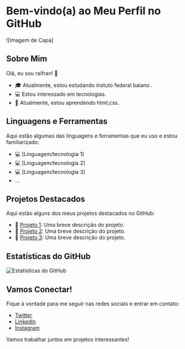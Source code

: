# Bem-vindo(a) ao Meu Perfil no GitHub

![Imagem de Capa]

## Sobre Mim

Olá, eu sou raifran! 👋

- 🎓 Atualmente, estou estudando instuto federal baiano .
- 💻 Estou interessado em tecnologias.
- 🌱 Atualmente, estou aprendendo html,css.


## Linguagens e Ferramentas

Aqui estão algumas das linguagens e ferramentas que eu uso e estou familiarizado:

- 💻 [Linguagem/tecnologia 1]
- 💻 [Linguagem/tecnologia 2]
- 💻 [Linguagem/tecnologia 3]
- ...

## Projetos Destacados

Aqui estão alguns dos meus projetos destacados no GitHub:

- 🚀 [Projeto 1](link-para-o-projeto-1): Uma breve descrição do projeto.
- 🚀 [Projeto 2](link-para-o-projeto-2): Uma breve descrição do projeto.
- 🚀 [Projeto 3](link-para-o-projeto-3): Uma breve descrição do projeto.

## Estatísticas do GitHub

![Estatísticas do GitHub](https://github-readme-stats.vercel.app/api?username=seu-username&show_icons=true&theme=radical)

## Vamos Conectar!

Fique à vontade para me seguir nas redes sociais e entrar em contato:

- [Twitter](link-para-seu-twitter)
- [LinkedIn](link-para-seu-linkedin)
- [Instagram](link-para-seu-instagram)

Vamos trabalhar juntos em projetos interessantes!

